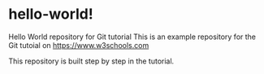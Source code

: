 # hello-world!
Hello World repository for Git tutorial
This is an example repository for the Git tutoial on https://www.w3schools.com

This repository is built step by step in the tutorial.